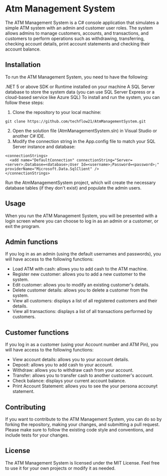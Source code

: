# Atm Management System
The ATM Management System is a C# console application that simulates a simple ATM system with an admin and customer user roles. The system allows admins to manage customers, accounts, and transactions, and customers to perform operations such as withdrawing, transferring, checking account details, print account statements and checking their account balance.

## Installation
To run the ATM Management System, you need to have the following:

.NET 5 or above SDK or Runtime installed on your machine
A SQL Server database to store the system data (you can use SQL Server Express or a cloud-based service like Azure SQL)
To install and run the system, you can follow these steps:
1. Clone the repository to your local machine:

```
git clone https://github.com/techflow21/AtmManagementSystem.git
```
2. Open the solution file (AtmManagementSystem.sln) in Visual Studio or another C# IDE.
3. Modify the connection string in the App.config file to match your SQL Server instance and database:

```
<connectionStrings>
  <add name="DefaultConnection" connectionString="Server=<server>;Database=<database>;User Id=<username>;Password=<password>;" providerName="Microsoft.Data.SqlClient" />
</connectionStrings>
```
Run the AtmManagementSystem project, which will create the necessary database tables (if they don't exist) and populate the admin users.

## Usage
When you run the ATM Management System, you will be presented with a login screen where you can choose to log in as an admin or a customer, or exit the program.

## Admin functions
If you log in as an admin (using the default usernames and passwords), you will have access to the following functions:
- Load ATM with cash: allows you to add cash to the ATM machine.
- Register new customer: allows you to add a new customer to the system.
- Edit customer: allows you to modify an existing customer's details.
- Delete customer details: allows you to delete a customer from the system.
- View all customers: displays a list of all registered customers and their details.
- View all transactions: displays a list of all transactions performed by customers.

## Customer functions
If you log in as a customer (using your Account number and ATM Pin), you will have access to the following functions:
- View account details: allows you to your account details.
- Deposit: allows you to add cash to your account.
- Withdraw: allows you to withdraw cash from your account.
- Transfer: allows you to transfer cash to another customer's account.
- Check balance: displays your current account balance.
- Print Account Statement: allows you to see the your persona accounyt statement.

## Contributing
If you want to contribute to the ATM Management System, you can do so by forking the repository, making your changes, and submitting a pull request. Please make sure to follow the existing code style and conventions, and include tests for your changes.

## License
The ATM Management System is licensed under the MIT License. Feel free to use it for your own projects or modify it as needed.
